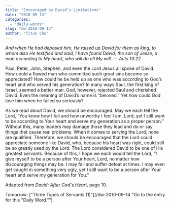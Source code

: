 ```yaml
---
title: "Encouraged by David’s Limitations"
date: "2010-09-13"
categories: 
  - "daily-words"
slug: "dw-2010-09-13"
author: "Titus Chu"
---
```


_And when He had deposed him, He raised up David for them as king, to whom also He testified and said, I have found David, the son of Jesse, a man according to My heart, who will do all My will. — Acts 13:22_

Paul, Peter, John, Stephen, and even the Lord Jesus all spoke of David. How could a flawed man who committed such great sins become so appreciated? How could he be held up as one who was according to God’s heart and who served his generation? In many ways Saul, the first king of Israel, seemed a better man. God, however, rejected Saul and cherished David. Even the meaning of David’s name is “beloved.” Yet how could God love him when he failed so seriously?

As we read about David, we should be encouraged. May we each tell the Lord, “You know how I fail and how unworthy I feel I am, Lord, yet I still want to be according to Your heart and serve my generation as a proper person.” Without this, many leaders may damage those they lead and do or say things that cause real problems. When it comes to serving the Lord, none are qualified. Therefore, we should be encouraged that the Lord could appreciate someone like David, who, because his heart was right, could still be so greatly used by the Lord. The Lord considered David to be one of His greatest servants. Because of this, I hope we each would tell the Lord, “I give myself to be a person after Your heart, Lord, no matter how discouraging things may be. I may fail and suffer defeat at times. I may even get caught in something very ugly, yet I still want to be a person after Your heart and serve my generation for You.”

Adapted from _[David: After God's Heart](/book-david/ "Go to the listing for this book.")[,](/book-journey/ "Go to the listing for this book.")_ page 10.

Tomorrow: ["Three Types of Servants (1)"](/dw-2010-09-14 "Go to the entry for this "Daily Word."")
